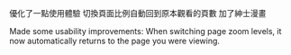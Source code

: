 優化了一點使用體驗 
切換頁面比例自動回到原本觀看的頁數
加了紳士漫畫

Made some usability improvements:
When switching page zoom levels, it now automatically returns to the page you were viewing.
